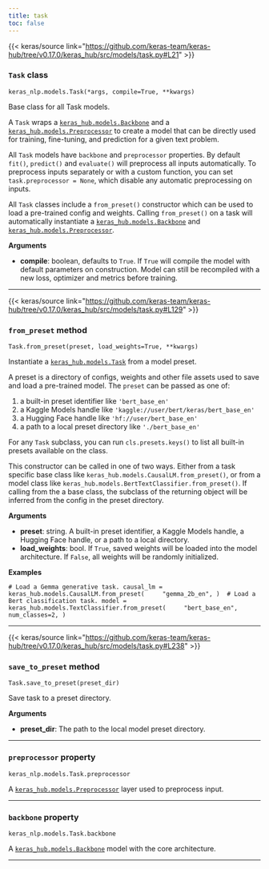 ```yaml
---
title: task
toc: false
---
```


{{< keras/source link="https://github.com/keras-team/keras-hub/tree/v0.17.0/keras_hub/src/models/task.py#L21" >}}

### `Task` class

`keras_nlp.models.Task(*args, compile=True, **kwargs)`

Base class for all Task models.

A `Task` wraps a [`keras_hub.models.Backbone`](/api/keras_hub/base_classes/backbone#backbone-class) and a [`keras_hub.models.Preprocessor`](/api/keras_hub/base_classes/preprocessor#preprocessor-class) to create a model that can be directly used for training, fine-tuning, and prediction for a given text problem.

All `Task` models have `backbone` and `preprocessor` properties. By default `fit()`, `predict()` and `evaluate()` will preprocess all inputs automatically. To preprocess inputs separately or with a custom function, you can set `task.preprocessor = None`, which disable any automatic preprocessing on inputs.

All `Task` classes include a `from_preset()` constructor which can be used to load a pre-trained config and weights. Calling `from_preset()` on a task will automatically instantiate a [`keras_hub.models.Backbone`](/api/keras_hub/base_classes/backbone#backbone-class) and [`keras_hub.models.Preprocessor`](/api/keras_hub/base_classes/preprocessor#preprocessor-class).

**Arguments**

- **compile**: boolean, defaults to `True`. If `True` will compile the model with default parameters on construction. Model can still be recompiled with a new loss, optimizer and metrics before training.

---

{{< keras/source link="https://github.com/keras-team/keras-hub/tree/v0.17.0/keras_hub/src/models/task.py#L129" >}}

### `from_preset` method

`Task.from_preset(preset, load_weights=True, **kwargs)`

Instantiate a [`keras_hub.models.Task`](/api/keras_hub/base_classes/task#task-class) from a model preset.

A preset is a directory of configs, weights and other file assets used to save and load a pre-trained model. The `preset` can be passed as one of:

1.  a built-in preset identifier like `'bert_base_en'`
2.  a Kaggle Models handle like `'kaggle://user/bert/keras/bert_base_en'`
3.  a Hugging Face handle like `'hf://user/bert_base_en'`
4.  a path to a local preset directory like `'./bert_base_en'`

For any `Task` subclass, you can run `cls.presets.keys()` to list all built-in presets available on the class.

This constructor can be called in one of two ways. Either from a task specific base class like `keras_hub.models.CausalLM.from_preset()`, or from a model class like `keras_hub.models.BertTextClassifier.from_preset()`. If calling from the a base class, the subclass of the returning object will be inferred from the config in the preset directory.

**Arguments**

- **preset**: string. A built-in preset identifier, a Kaggle Models handle, a Hugging Face handle, or a path to a local directory.
- **load_weights**: bool. If `True`, saved weights will be loaded into the model architecture. If `False`, all weights will be randomly initialized.

**Examples**

`# Load a Gemma generative task. causal_lm = keras_hub.models.CausalLM.from_preset(     "gemma_2b_en", )  # Load a Bert classification task. model = keras_hub.models.TextClassifier.from_preset(     "bert_base_en",     num_classes=2, )`

---

{{< keras/source link="https://github.com/keras-team/keras-hub/tree/v0.17.0/keras_hub/src/models/task.py#L238" >}}

### `save_to_preset` method

`Task.save_to_preset(preset_dir)`

Save task to a preset directory.

**Arguments**

- **preset_dir**: The path to the local model preset directory.

---

### `preprocessor` property

`keras_nlp.models.Task.preprocessor`

A [`keras_hub.models.Preprocessor`](/api/keras_hub/base_classes/preprocessor#preprocessor-class) layer used to preprocess input.

---

### `backbone` property

`keras_nlp.models.Task.backbone`

A [`keras_hub.models.Backbone`](/api/keras_hub/base_classes/backbone#backbone-class) model with the core architecture.

---
